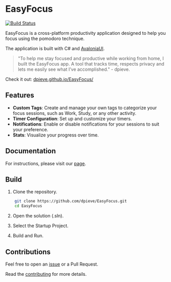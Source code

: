 # EasyFocus

[![Build Status](https://github.com/dpieve/EasyFocus/actions/workflows/build.yml/badge.svg)](https://github.com/dpieve/EasyFocus/actions/workflows/build.yml)

EasyFocus is a cross-platform productivity application designed to help you focus using the pomodoro technique.

The application is built with C# and [AvaloniaUI](https://avaloniaui.net/).

> "To help me stay focused and productive while working from home, I built the EasyFocus app. 
A tool that tracks time, respects privacy and lets me easily see what I’ve accomplished." - dpieve.

Check it out: [dpieve.github.io/EasyFocus/](https://dpieve.github.io/EasyFocus/)

## Features

* **Custom Tags**: Create and manage your own tags to categorize your focus sessions, such as Work, Study, or any other activity.
* **Timer Configuration**: Set up and customize your timers.
* **Notifications**: Enable or disable notifications for your sessions to suit your preference.
* **Stats**: Visualize your progress over time.

## Documentation

For instructions, please visit our [page](https://dpieve.github.io/EasyFocus/info.html).

## Build

1) Clone the repository.
  
```bash
    git clone https://github.com/dpieve/EasyFocus.git
    cd EasyFocus
```
  
2) Open the solution (.sln).
  
3) Select the Startup Project.

4) Build and Run.
  
## Contributions

Feel free to open an [issue](https://github.com/dpieve/EasyFocus/issues) or a Pull Request.

Read the [contributing](https://github.com/dpieve/EasyFocus/blob/main/CONTRIBUTING.md) for more details.


